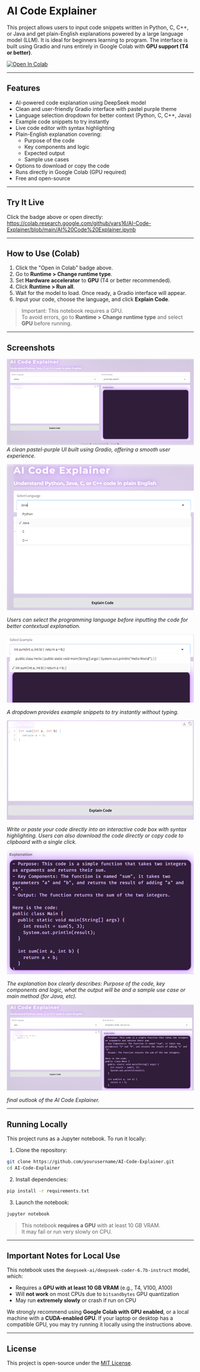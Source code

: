 # AI Code Explainer

This project allows users to input code snippets written in Python, C, C++, or Java and get plain-English explanations powered by a large language model (LLM). It is ideal for beginners learning to program. The interface is built using Gradio and runs entirely in Google Colab with **GPU support (T4 or better)**.

[![Open In Colab](https://colab.research.google.com/assets/colab-badge.svg)](https://colab.research.google.com/github/vars16/AI-Code-Explainer/blob/main/AI%20Code%20Explainer.ipynb)

---

## Features

- AI-powered code explanation using DeepSeek model
- Clean and user-friendly Gradio interface with pastel purple theme
- Language selection dropdown for better context (Python, C, C++, Java)
- Example code snippets to try instantly
- Live code editor with syntax highlighting
- Plain-English explanation covering:
  - Purpose of the code
  - Key components and logic
  - Expected output
  - Sample use cases
- Options to download or copy the code
- Runs directly in Google Colab (GPU required)
- Free and open-source

---

## Try It Live

Click the badge above or open directly:  
https://colab.research.google.com/github/vars16/AI-Code-Explainer/blob/main/AI%20Code%20Explainer.ipynb

---

## How to Use (Colab)

1. Click the "Open in Colab" badge above.
2. Go to **Runtime > Change runtime type**.
3. Set **Hardware accelerator** to **GPU** (T4 or better recommended).
4. Click **Runtime > Run all**.
5. Wait for the model to load. Once ready, a Gradio interface will appear.
6. Input your code, choose the language, and click **Explain Code**.

> Important: This notebook requires a GPU.  
> To avoid errors, go to **Runtime > Change runtime type** and select **GPU** before running.

---

## Screenshots

![Image Alt](https://github.com/vars16/AI-Code-Explainer/blob/main/screenshots/Screenshot%20UI.png?raw=true)
_A clean pastel-purple UI built using Gradio, offering a smooth user experience._

![Image Alt](https://github.com/vars16/AI-Code-Explainer/blob/main/screenshots/Screenshot%20dropdown.png?raw=true)

_Users can select the programming language before inputting the code for better contextual explanation._

![Image Alt](https://github.com/vars16/AI-Code-Explainer/blob/main/screenshots/Screenshot%20Examples%20box.png?raw=true)

_A dropdown provides example snippets to try instantly without typing._

![Image Alt](https://github.com/vars16/AI-Code-Explainer/blob/main/screenshots/Screenshot%20Your%20code%20UI.png?raw=true)

_Write or paste your code directly into an interactive code box with syntax highlighting. Users can also download the code directly or copy code to clipboard with a single click._ 

![Image Alt](https://github.com/vars16/AI-Code-Explainer/blob/main/screenshots/Screenshot%20Explanation%20UI.png?raw=true)

_The explanation box clearly describes: Purpose of the code, key components and logic, what the output will be and a sample use case or main method (for Java, etc)._

![Image Alt](https://github.com/vars16/AI-Code-Explainer/blob/main/screenshots/Screenshot%20final.png?raw=true)

_final outlook of the AI Code Explainer._

---

## Running Locally

This project runs as a Jupyter notebook. To run it locally:

1. Clone the repository:
```bash
git clone https://github.com/yourusername/AI-Code-Explainer.git
cd AI-Code-Explainer
```

2. Install dependencies:
```bash
pip install -r requirements.txt
```

3. Launch the notebook:
```bash
jupyter notebook
```

> This notebook **requires a GPU** with at least 10 GB VRAM.  
> It may fail or run very slowly on CPU.

---

## Important Notes for Local Use

This notebook uses the `deepseek-ai/deepseek-coder-6.7b-instruct` model, which:

- Requires a **GPU with at least 10 GB VRAM** (e.g., T4, V100, A100)
- Will **not work** on most CPUs due to `bitsandbytes` GPU quantization
- May run **extremely slowly** or crash if run on CPU

We strongly recommend using **Google Colab with GPU enabled**, or a local machine with a **CUDA-enabled GPU**. If your laptop or desktop has a compatible GPU, you may try running it locally using the instructions above.

---

## License

This project is open-source under the [MIT License](LICENSE).
